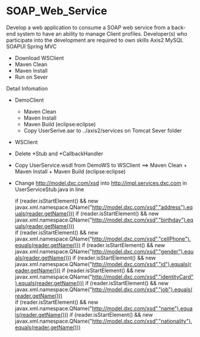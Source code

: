 # SOAP_Web_Service

Develop a web application to consume a SOAP web service from a back-end system to have an ability to manage Client profiles.
Developer(s) who participate into the development are required to own skills 
Axis2
MySQL
SOAPUI
Spring MVC


- Download WSClient
- Maven Clean 
- Maven Install 
- Run on Sever

Detail Infomation


* DemoClient
  + Maven Clean
  + Maven Install
  + Maven Build (eclipse:eclipse)
  + Copy UserSerive.aar to ../axis2/services on Tomcat Sever folder

* WSClient
 + Delete *Stub and *CallbackHandler
 + Copy UserService.wsdl from DemoWS to WSClient ==> Maven Clean + Maven Install + Maven Build (eclipse:eclipse)
 + Change http://model.dxc.com/xsd into http://impl.services.dxc.com in UserServiceStub.java in line
 
    if (reader.isStartElement() && new javax.xml.namespace.QName("http://model.dxc.com/xsd","address").equals(reader.getName()))
    if (reader.isStartElement() && new javax.xml.namespace.QName("http://model.dxc.com/xsd","birthday").equals(reader.getName()))     
    if (reader.isStartElement() && new javax.xml.namespace.QName("http://model.dxc.com/xsd","cellPhone").equals(reader.getName()))
    if (reader.isStartElement() && new javax.xml.namespace.QName("http://model.dxc.com/xsd","gender").equals(reader.getName()))
    if (reader.isStartElement() && new javax.xml.namespace.QName("http://model.dxc.com/xsd","id").equals(reader.getName()))
    if (reader.isStartElement() && new javax.xml.namespace.QName("http://model.dxc.com/xsd","identityCard").equals(reader.getName()))
    if (reader.isStartElement() && new javax.xml.namespace.QName("http://model.dxc.com/xsd","job").equals(reader.getName()))  
    if (reader.isStartElement() && new javax.xml.namespace.QName("http://model.dxc.com/xsd","name").equals(reader.getName()))
    if (reader.isStartElement() && new javax.xml.namespace.QName("http://model.dxc.com/xsd","nationality").equals(reader.getName()))
    
  
